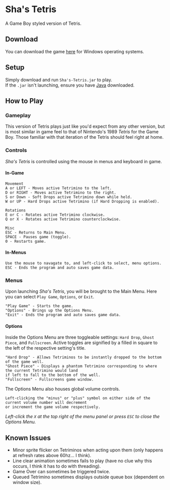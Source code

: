 # Sha's Tetris

A Game Boy styled version of Tetris.

## Download

You can download the game [here](https://cdn.shashack.org/Tetris/Sha's-Tetris.jar) 
for Windows operating systems.  

## Setup

Simply download and run `Sha's-Tetris.jar` to play.  
If the `.jar` isn't launching, ensure you have [Java](https://www.java.com/en/download/) downloaded.

## How to Play

### Gameplay

This version of Tetris plays just like you'd expect from any other version, but is most similar in game feel to that of 
Nintendo's 1989 *Tetris* for the Game Boy. Those familiar with that iteration of the Tetris should feel right at home.

### Controls

*Sha's Tetris* is controlled using the mouse in menus and keyboard in game.

#### In-Game

```
Movement
A or LEFT - Moves active Tetrimino to the left.
D or RIGHT - Moves active Tetrimino to the right.
S or Down - Soft Drops active Tetrimino down while held.
W or UP - Hard Drops active Tetrimino (if Hard Dropping is enabled).

Rotations
E or C - Rotates active Tetrimino clockwise.
Q or X - Rotates active Tetrimino counterclockwise.

Misc
ESC - Returns to Main Menu.
SPACE - Pauses game (toggle).
0 - Restarts game.
```

#### In-Menus

````
Use the mouse to navagate to, and left-click to select, menu options.
ESC - Ends the program and auto saves game data.
````

### Menus

Upon launching *Sha's Tetris*, you will be brought to the Main Menu. Here you can select `Play Game`, `Options`, or 
`Exit`.  
```
"Play Game" - Starts the game.  
"Options" - Brings up the Options Menu.  
"Exit" - Ends the program and auto saves game data.
```

#### Options

Inside the Options Menu are three toggleable settings: `Hard Drop`, `Ghost Piece`, and `Fullscreen`.
Active toggles are signified by a filled in square to the left of the respective setting's title.  

```
"Hard Drop" - Allows Tetriminos to be instantly dropped to the bottom of the game well.
"Ghost Piece" - Displays a phantom Tetrimino corresponding to where the current Tetrimino would land 
if left to fall to the bottom of the well.
"Fullscreen" - Fullscreens game window.
```

The Options Menu also houses global volume controls.

```
Left-clicking the "minus" or "plus" symbol on either side of the current volume number will decrement
or increment the game volume respectively.
```

*Left-click the `X` at the top right of the menu panel or press `ESC` to close the Options Menu.*

## Known Issues

 - Minor sprite flicker on Tetriminos when acting upon them (only happens at refresh rates above 60hz... I think).
 - Line clear animation sometimes fails to play (have no clue why this occurs, I think it has to do with threading).
 - Game Over can sometimes be triggered twice.
 - Queued Tetrimino sometimes displays outside queue box (dependent on window size).
